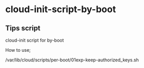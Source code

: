 # cloud-init-script-by-boot
## Tips script
cloud-init script for by-boot


How to use;



/var/lib/cloud/scripts/per-boot/01exp-keep-authorized_keys.sh
